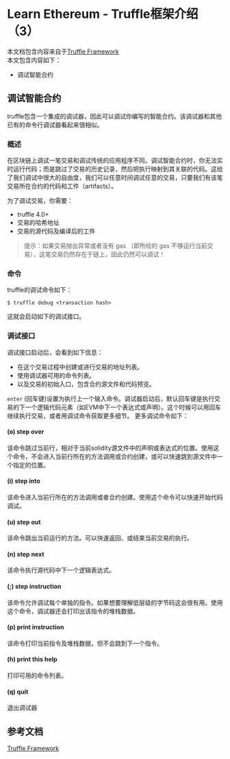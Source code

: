 # Learn Ethereum - Truffle框架介绍（3）

本文档包含内容来自于[Truffle Framework](http://truffleframework.com/docs/)   
本文包含内容如下：  
- 调试智能合约

## 调试智能合约
truffle包含一个集成的调试器，因此可以调试你编写的智能合约。该调试器和其他已有的命令行调试器看起来很相似。

### 概述
在区块链上调试一笔交易和调试传统的应用程序不同。调试智能合约时，你无法实时运行代码；而是跳过了交易的历史记录，然后把执行映射到其关联的代码。这给了我们调试中很大的自由度，我们可以任意时间调试任意的交易，只要我们有该笔交易所在合约的代码和工件（artifacts）。

为了调试交易，你需要：  
- truffle 4.0+
- 交易的哈希地址
- 交易的源代码及编译后的工件

> 提示：如果交易抛出异常或者没有 gas （即所给的 gas 不够运行当前交易），这笔交易仍然存在于链上，因此仍然可以调试！

### 命令
truffle的调试命令如下：  

```
$ truffle debug <transaction hash>
```

这就会启动如下的调试接口。

### 调试接口
调试接口启动后，会看到如下信息：  
- 在这个交易过程中创建或进行交易的地址列表。
- 使用调试器可用的命令列表。
- 以及交易的初始入口，包含合约源文件和代码预览。

`enter` (回车键)设置为执行上一个输入命令。调试器启动后，默认回车键是执行交易的下一个逻辑代码元素（如EVM中下一个表达式或声明）。这个时候可以用回车继续执行交易，或者用调试命令获取更多细节。 更多调试命令如下：  

#### (o) step over
该命令跳过当前行，相对于当前solidity源文件中的声明或表达式的位置。使用这个命令，不会进入当前行所在的方法调用或合约创建，或可以快速跳到源文件中一个指定的位置。

#### (i) step into
该命令进入当前行所在的方法调用或者合约创建。使用这个命令可以快速开始代码调试。

#### (u) step out
该命令跳出当前运行的方法。可以快速返回、或结束当前交易的执行。

#### (n) step next
该命令执行源代码中下一个逻辑表达式。

#### (;) step instruction
该命令允许调试每个单独的指令。如果想要理解低层级的字节码这会很有用。使用这个命令，调试器还会打印出该指令的堆栈数据。

#### (p) print instruction
该命令打印当前指令及堆栈数据，但不会跳到下一个指令。

#### (h) print this help
打印可用的命令列表。

#### (q) quit
退出调试器

## 参考文档  
[Truffle Framework](http://truffleframework.com/docs/)   
